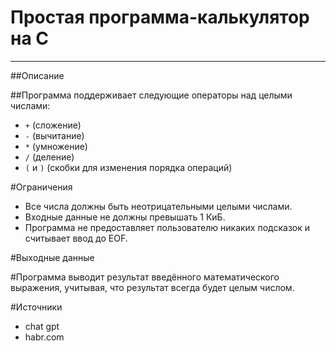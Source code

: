 # Простая программа-калькулятор на C
___
##Описание

##Программа поддерживает следующие операторы над целыми числами:
- `+` (сложение)
- `-` (вычитание)
- `*` (умножение)
- `/` (деление)
- `(` и `)` (скобки для изменения порядка операций)

#Ограничения
- Все числа должны быть неотрицательными целыми числами.
- Входные данные не должны превышать 1 КиБ.
- Программа не предоставляет пользователю никаких подсказок и считывает ввод до EOF.

#Выходные данные

#Программа выводит результат введённого математического выражения, учитывая, что результат всегда будет целым числом.

#Источники
- chat gpt
- habr.com
      
